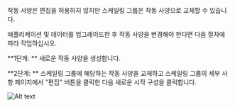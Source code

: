 작동 사양은 편집을 허용하지 않지만 스케일링 그룹은 작동 사양으로 교체할 수 있습니다.

애플리케이션 및 데이터를 업그레이드한 후 작동 사양을 변경해야 한다면 다음 절차에 따라 작업하십시오.

**1단계: ** 새로운 작동 사양을 생성합니다.

**2단계: ** 스케일링 그룹에 해당하는 작동 사양을 교체하고 스케일링 그룹의 세부 사항 페이지에서 "편집" 버튼을 클릭한 다음 새로운 시작 구성을 클릭합니다.

![Alt text](https://mc.qcloudimg.com/static/img/6032ba6bf959267ab83922dd2216f0ee/as_revise_3.jpg)
